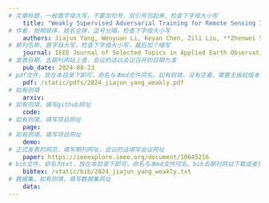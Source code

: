 ```yaml
---
# 文章标题，一般首字母大写，不要加句号，双引号包起来，检查下字母大小写
    title: "Weakly Supervised Adversarial Training for Remote Sensing Image Cloud and Snow Detection"
# 作者，按照顺序，姓名全拼，逗号分隔，检查下字母大小写
    authors: Jiajun Yang, Wenyuan Li, Keyan Chen, Zili Liu, **Zhenwei Shi** and Zhengxia Zou
# 期刊名称，首字母大写，检查下字母大小写，最后加个缩写
    journal: IEEE Journal of Selected Topics in Applied Earth Observations and Remote Sensing (J-STARS)
# 发表日期，去期刊网站上查，会议的话以会议召开的日期为准
    pub_date: 2024-08-23
# pdf文件，放在本目录下即可，命名与本md文件同名，如有则填，没有空着，需要无版权版本
    pdf: /static/pdfs/2024_jiajun_yang_weakly.pdf
# 如有则填
    arxiv:
# 如有则填，填写github网址
    code:
# 如有则填，填写项目网址
    page:
# 如有则填，填写项目网址
    demo:
# 正式发表的网页，填写期刊网址，会议的话填写会议网址
    paper: https://ieeexplore.ieee.org/document/10645216
# bib文件，命名为txt，放在本目录下即可，命名与本md文件同名。bib去期刊网站下载或者找不到去google scholar上
    bibtex: /static/bib/2024_jiajun_yang_weakly.txt
# 数据集，如有则填，填写数据集网址
    data:
---
```

